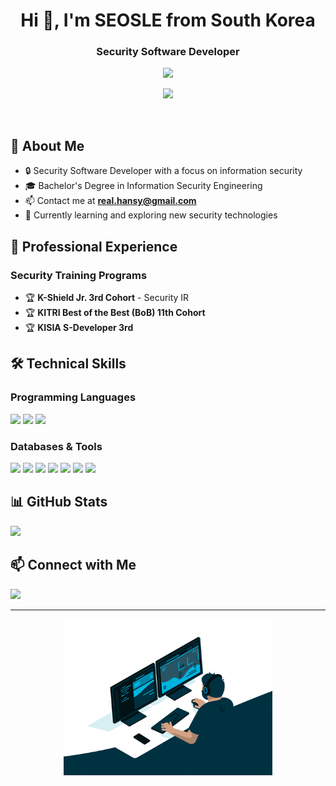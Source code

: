 <!--
<p align="center">
	<img src="face.png" height="200"/>
</p>
-->
<h1 align="center">Hi 👋, I'm SEOSLE from South Korea</h1>
<h3 align="center">Security Software Developer</h3>

<p align="center">
  <a href="https://github.com/real2u2l8?tab=repositories">
    <img src="https://github-readme-stats.vercel.app/api?username=real2u2l8&show_icons=true&hide=contribs,prs&locale=en&bg_color=0d1117&text_color=ffffff&repo=convoychat"/>
  </a>
</p>

<p align="center">
  <img src="https://github-readme-stats.vercel.app/api/top-langs?username=real2u2l8&hide=html,scss,javascript,java,css,qmake,makefile,cmake,ruby&show_icons=true&locale=en&bg_color=0d1117&text_color=ffffff"/>
</p>

<br>

## 🚀 About Me

- 🔒 Security Software Developer with a focus on information security
- 🎓 Bachelor's Degree in Information Security Engineering
- 📫 Contact me at **real.hansy@gmail.com**
- 🌱 Currently learning and exploring new security technologies

## 💼 Professional Experience

### Security Training Programs
- 🏆 **K-Shield Jr. 3rd Cohort** - Security IR
- 🏆 **KITRI Best of the Best (BoB) 11th Cohort**
- 🏆 **KISIA S-Developer 3rd**

## 🛠️ Technical Skills

### Programming Languages
<p align="left">
  <img src="https://img.shields.io/badge/C-A8B9CC?style=for-the-badge&logo=c&logoColor=white">
  <img src="https://img.shields.io/badge/C++-00599C?style=for-the-badge&logo=cplusplus&logoColor=white">
  <img src="https://img.shields.io/badge/python-3776AB?style=for-the-badge&logo=python&logoColor=white">
</p>

### Databases & Tools
<p align="left">
  <img src="https://img.shields.io/badge/mysql-4479A1?style=for-the-badge&logo=mysql&logoColor=white">
  <img src="https://img.shields.io/badge/linux-FCC624?style=for-the-badge&logo=linux&logoColor=black">
  <img src="https://img.shields.io/badge/windows-0078D6?style=for-the-badge&logo=windows&logoColor=white">
  <img src="https://img.shields.io/badge/winapi-0078D6?style=for-the-badge&logo=windows&logoColor=white">
  <img src="https://img.shields.io/badge/mfc-0078D6?style=for-the-badge&logo=windows&logoColor=white">
  <img src="https://img.shields.io/badge/git-F05032?style=for-the-badge&logo=git&logoColor=white">
  <img src="https://img.shields.io/badge/github-181717?style=for-the-badge&logo=github&logoColor=white">
</p>

## 📊 GitHub Stats

<p align="left">
  <img src="https://komarev.com/ghpvc/?username=real2u2l8&label=Profile%20views&color=0e75b6&style=flat-sqaure"/>
</p>


## 📫 Connect with Me

<p align="left">
  <a href="mailto:real.hansy@gmail.com">
    <img src="https://img.shields.io/badge/Gmail-D14836?style=for-the-badge&logo=gmail&logoColor=white"/>
  </a>
  <!-- Add more social media links as needed -->
</p>

---
<p align="center">
  <img src="/codding.gif" height="250"/>
</p>



